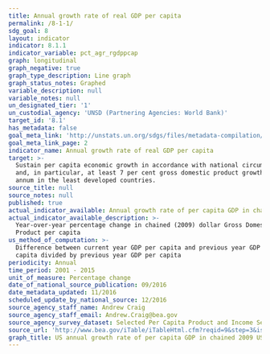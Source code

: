 ```yaml
---
title: Annual growth rate of real GDP per capita
permalink: /8-1-1/
sdg_goal: 8
layout: indicator
indicator: 8.1.1
indicator_variable: pct_agr_rgdppcap
graph: longitudinal
graph_negative: true
graph_type_description: Line graph
graph_status_notes: Graphed
variable_description: null
variable_notes: null
un_designated_tier: '1'
un_custodial_agency: 'UNSD (Partnering Agencies: World Bank)'
target_id: '8.1'
has_metadata: false
goal_meta_link: 'http://unstats.un.org/sdgs/files/metadata-compilation/Metadata-Goal-8.pdf'
goal_meta_link_page: 2
indicator_name: Annual growth rate of real GDP per capita
target: >-
  Sustain per capita economic growth in accordance with national circumstances
  and, in particular, at least 7 per cent gross domestic product growth per
  annum in the least developed countries.
source_title: null
source_notes: null
published: true
actual_indicator_available: Annual growth rate of per capita GDP in chained 2009 dollars
actual_indicator_available_description: >-
  Year-over-year percentage change in chained (2009) dollar Gross Domestic
  Product per capita
us_method_of_computation: >-
  Difference between current year GDP per capita and previous year GDP per
  capita divided by previous year GDP per capita
periodicity: Annual
time_period: 2001 - 2015
unit_of_measure: Percentage change
date_of_national_source_publication: 09/2016
date_metadata_updated: 11/2016
scheduled_update_by_national_source: 12/2016
source_agency_staff_name: Andrew Craig
source_agency_staff_email: Andrew.Craig@bea.gov
source_agency_survey_dataset: Selected Per Capita Product and Income Series in Current and Chained Dollars
source_url: 'http://www.bea.gov/iTable/iTableHtml.cfm?reqid=9&step=3&isuri=1&903=264'
graph_title: US annual growth rate of per capita GDP in chained 2009 US dollars
---
```

